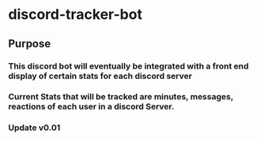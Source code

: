 # discord-tracker-bot

## Purpose

### This discord bot will eventually be integrated with a front end display of certain stats for each discord server

### Current Stats that will be tracked are minutes, messages, reactions of each user in a discord Server.

### Update v0.01